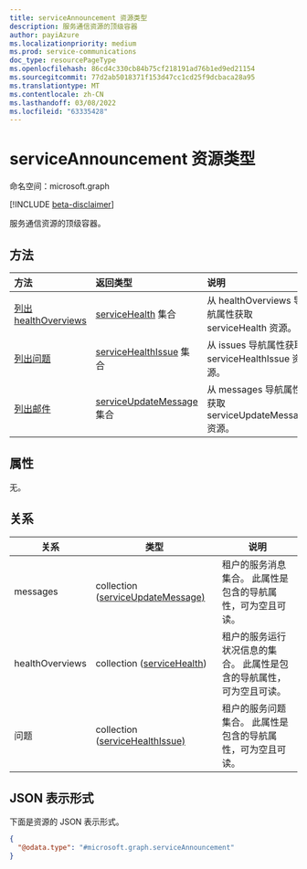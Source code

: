 ```yaml
---
title: serviceAnnouncement 资源类型
description: 服务通信资源的顶级容器
author: payiAzure
ms.localizationpriority: medium
ms.prod: service-communications
doc_type: resourcePageType
ms.openlocfilehash: 86cd4c330cb84b75cf218191ad76b1ed9ed21154
ms.sourcegitcommit: 77d2ab5018371f153d47cc1cd25f9dcbaca28a95
ms.translationtype: MT
ms.contentlocale: zh-CN
ms.lasthandoff: 03/08/2022
ms.locfileid: "63335428"
---
```

# <a name="serviceannouncement-resource-type"></a>serviceAnnouncement 资源类型

命名空间：microsoft.graph

[!INCLUDE [beta-disclaimer](../../includes/beta-disclaimer.md)]

服务通信资源的顶级容器。

## <a name="methods"></a>方法
|方法|返回类型|说明|
|:---|:---|:---|
|[列出 healthOverviews](../api/serviceannouncement-list-healthoverviews.md)|[serviceHealth](../resources/servicehealth.md) 集合|从 healthOverviews 导航属性获取 serviceHealth 资源。|
|[列出问题](../api/serviceannouncement-list-issues.md)|[serviceHealthIssue](../resources/servicehealthissue.md) 集合|从 issues 导航属性获取 serviceHealthIssue 资源。|
|[列出邮件](../api/serviceannouncement-list-messages.md)|[serviceUpdateMessage](../resources/serviceupdatemessage.md) 集合|从 messages 导航属性获取 serviceUpdateMessage 资源。|

## <a name="properties"></a>属性
无。

## <a name="relationships"></a>关系
|关系|类型|说明|
|-|-|-|
|messages|collection ([serviceUpdateMessage) ](serviceupdatemessage.md)|租户的服务消息集合。 此属性是包含的导航属性，可为空且可读。|
|healthOverviews|collection ([serviceHealth](servicehealth.md)) |租户的服务运行状况信息的集合。 此属性是包含的导航属性，可为空且可读。|
|问题|collection ([serviceHealthIssue) ](servicehealthissue.md)|租户的服务问题集合。 此属性是包含的导航属性，可为空且可读。|

## <a name="json-representation"></a>JSON 表示形式
下面是资源的 JSON 表示形式。
<!-- {
  "blockType": "resource",
  "keyProperty": "id",
  "@odata.type": "microsoft.graph.serviceAnnouncement",
  "openType": false
}
-->
``` json
{
  "@odata.type": "#microsoft.graph.serviceAnnouncement"
}
```
